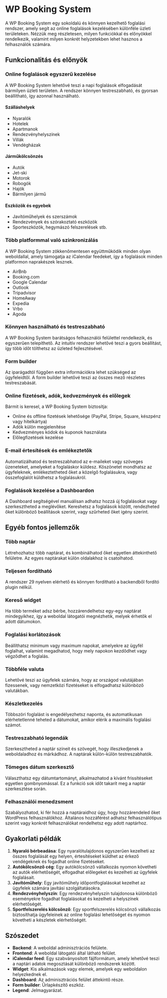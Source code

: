 # WP Booking System

A WP Booking System egy sokoldalú és könnyen kezelhető foglalási rendszer, amely segít az online foglalások kezelésében különféle üzleti területeken. Nézzük meg részletesen, milyen funkciókkal és előnyökkel rendelkezik, valamint milyen konkrét helyzetekben lehet hasznos a felhasználók számára.

## Funkcionalitás és előnyök

### Online foglalások egyszerű kezelése

A WP Booking System lehetővé teszi a napi foglalások elfogadását bármilyen üzleti területen. A rendszer könnyen testreszabható, és gyorsan beállítható, így azonnal használható.

#### Szálláshelyek

- Nyaralók
- Hotelek
- Apartmanok
- Rendezvényhelyszínek
- Villák
- Vendégházak

#### Járműkölcsönzés

- Autók
- Jet-ski
- Motorok
- Robogók
- Hajók
- Bármilyen jármű

#### Eszközök és egyebek

- Javítóműhelyek és szerszámok
- Rendezvények és szórakoztató eszközök
- Sporteszközök, hegymászó felszerelések stb.

### Több platformmal való szinkronizálás

A WP Booking System zökkenőmentesen együttműködik minden olyan weboldallal, amely támogatja az iCalendar feedeket, így a foglalások minden platformon naprakészek lesznek.

- AirBnb
- Booking.com
- Google Calendar
- Outlook
- Tripadvisor
- HomeAway
- Expedia
- Vrbo
- Agoda

### Könnyen használható és testreszabható

A WP Booking System barátságos felhasználói felülettel rendelkezik, és egyszerűen telepíthető. Az intuitív rendszer lehetővé teszi a gyors beállítást, így több időt tölthetsz az üzleted fejlesztésével.

### Form builder

Az iparágadtól függően extra információkra lehet szükséged az ügyfeleidtől. A form builder lehetővé teszi az összes mező részletes testreszabását.

### Online fizetések, adók, kedvezmények és előlegek

Bármit is keresel, a WP Booking System biztosítja:

- Online és offline fizetések lehetősége (PayPal, Stripe, Square, készpénz vagy hitelkártya)
- Adók külön megjelenítése
- Kedvezményes kódok és kuponok használata
- Előlegfizetések kezelése

### E-mail értesítések és emlékeztetők

Automatizálhatod és testreszabhatod az e-maileket vagy szöveges üzeneteket, amelyeket a foglaláskor küldesz. Köszönetet mondhatsz az ügyfeleknek, emlékeztetheted őket a közelgő foglalásukra, vagy összefoglalót küldhetsz a foglalásukról.

### Foglalások kezelése a Dashboardon

A Dashboard segítségével manuálisan adhatsz hozzá új foglalásokat vagy szerkesztheted a meglévőket. Kereshetsz a foglalások között, rendezheted őket különböző beállítások szerint, vagy szűrheted őket igény szerint.

## Egyéb fontos jellemzők

### Több naptár

Létrehozhatsz több naptárat, és kombinálhatod őket egyetlen áttekinthető felületre. Az egyes naptárakat külön oldalakhoz is csatolhatod.

### Teljesen fordítható

A rendszer 29 nyelven elérhető és könnyen fordítható a backendből fordító plugin nélkül.

### Kereső widget

Ha több terméket adsz bérbe, hozzárendelhetsz egy-egy naptárat mindegyikhez, így a weboldal látogatói megnézhetik, melyek érhetők el adott dátumokon.

### Foglalási korlátozások

Beállíthatsz minimum vagy maximum napokat, amelyekre az ügyfél foglalhat, valamint megadhatod, hogy mely napokon kezdődhet vagy végződhet a foglalás.

### Többféle valuta

Lehetővé teszi az ügyfelek számára, hogy az országod valutájában fizessenek, vagy nemzetközi fizetéseket is elfogadhatsz különböző valutákban.

### Készletkezelés

Többszöri foglalást is engedélyezhetsz naponta, és automatikusan elérhetetlenné teheted a dátumokat, amikor elérik a maximális foglalási számot.

### Testreszabható legendák

Szerkesztheted a naptár színeit és szövegét, hogy illeszkedjenek a weboldaladhoz és márkádhoz. A naptárak külön-külön testreszabhatók.

### Tömeges dátum szerkesztő

Választhatsz egy dátumtartományt, alkalmazhatod a kívánt frissítéseket egyetlen gombnyomással. Ez a funkció sok időt takarít meg a naptár szerkesztése során.

### Felhasználói menedzsment

Szabályozhatod, ki fér hozzá a naptáraidhoz úgy, hogy hozzárendeled őket WordPress felhasználókhoz. Általános hozzáférést adhatsz felhasználótípus szerint vagy konkrét felhasználókat rendelhetsz egy adott naptárhoz.

## Gyakorlati példák

1. **Nyaraló bérbeadása**: Egy nyaralótulajdonos egyszerűen kezelheti az összes foglalását egy helyen, értesítéseket küldhet az érkező vendégeknek és fogadhat online fizetéseket.
2. **Autókölcsönző cég**: Egy autókölcsönző vállalkozás nyomon követheti az autók elérhetőségét, elfogadhat előlegeket és kezelheti az ügyfelek foglalásait.
3. **Javítóműhely**: Egy javítóműhely időpontfoglalásokat kezelhet az ügyfelek számára javítási szolgáltatásokra.
4. **Rendezvényhelyszín**: Egy rendezvényhelyszín tulajdonosa különböző eseményekre fogadhat foglalásokat és kezelheti a helyszínek elérhetőségét.
5. **Sportfelszerelés kölcsönző**: Egy sportfelszerelés kölcsönző vállalkozás biztosíthatja ügyfeleinek az online foglalási lehetőséget és nyomon követheti a készletek elérhetőségét.

## Szószedet

- **Backend**: A weboldal adminisztrációs felülete.
- **Frontend**: A weboldal látogatói által látható felület.
- **iCalendar feed**: Egy szabványosított fájlformátum, amely lehetővé teszi a naptári adatok megosztását különböző rendszerek között.
- **Widget**: Kis alkalmazások vagy elemek, amelyek egy weboldalon helyezkednek el.
- **Dashboard**: Az adminisztrációs felület áttekintő része.
- **Form builder**: Űrlapkészítő eszköz.
- **Legend**: Jelmagyarázat.